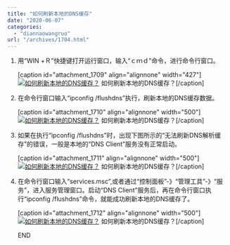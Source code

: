 ```yaml
---
title: "如何刷新本地的DNS缓存"
date: "2020-06-07"
categories: 
  - "diannaowangruo"
url: "/archives/1704.html"
---
```


1. 用“WIN +Ｒ”快捷键打开运行窗口，输入“ｃｍｄ”命令，进行命令行窗口。
    
    \[caption id="attachment\_1709" align="alignnone" width="427"\][![如何刷新本地的DNS缓存？](https://img-cloud.zhoujie218.top/wp-content/uploads/2020/06/unnamed-file-4.jpg)](https://img-cloud.zhoujie218.top/wp-content/uploads/2020/06/unnamed-file-4.jpg) 如何刷新本地的DNS缓存？\[/caption\]
    
2. 在命令行窗口输入“ipconfig /flushdns”执行，刷新本地的DNS缓存数据。
    
    \[caption id="attachment\_1710" align="alignnone" width="500"\][![如何刷新本地的DNS缓存？](https://img-cloud.zhoujie218.top/wp-content/uploads/2020/06/unnamed-file-5.jpg)](https://img-cloud.zhoujie218.top/wp-content/uploads/2020/06/unnamed-file-5.jpg) 如何刷新本地的DNS缓存？\[/caption\]
    
3. 如果在执行“ipconfig /flushdns”时，出现下图所示的“无法刷新DNS解析缓存”的错误，一般是本地的“DNS Client”服务没有正常启动。
    
    \[caption id="attachment\_1711" align="alignnone" width="500"\][![如何刷新本地的DNS缓存？](https://img-cloud.zhoujie218.top/wp-content/uploads/2020/06/unnamed-file-6.jpg)](https://img-cloud.zhoujie218.top/wp-content/uploads/2020/06/unnamed-file-6.jpg) 如何刷新本地的DNS缓存？\[/caption\]
    
4. 在命令行窗口输入“services.msc”,或者通过“控制面板”-》“管理工具”-》“服务”，进入服务管理窗口。启动“DNS Client”服务后，再在命令行窗口执行“ipconfig /flushdns”命令，就能成功刷新本地的DNS缓存了。
    
    \[caption id="attachment\_1712" align="alignnone" width="500"\][![如何刷新本地的DNS缓存？](https://img-cloud.zhoujie218.top/wp-content/uploads/2020/06/unnamed-file-7.jpg)](https://img-cloud.zhoujie218.top/wp-content/uploads/2020/06/unnamed-file-7.jpg) 如何刷新本地的DNS缓存？\[/caption\]
    
    END
